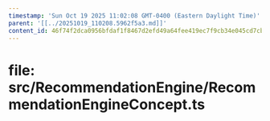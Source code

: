 ```yaml
---
timestamp: 'Sun Oct 19 2025 11:02:08 GMT-0400 (Eastern Daylight Time)'
parent: '[[../20251019_110208.5962f5a3.md]]'
content_id: 46f74f2dca0956bfdaf1f8467d2efd49a64fee419ec7f9cb34e045cd7cba59b5
---
```


# file: src/RecommendationEngine/RecommendationEngineConcept.ts
